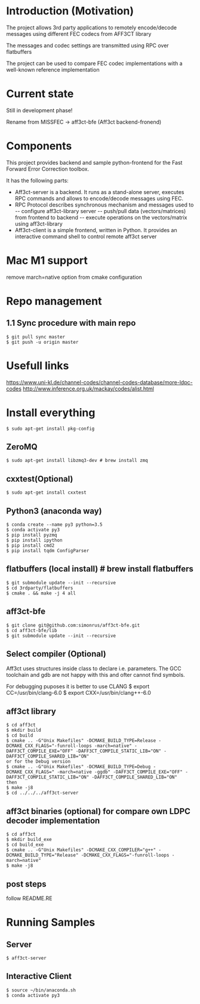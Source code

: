 # Introduction (Motivation)
The project allows 3rd party applications to remotely encode/decode messages using different FEC codecs from AFF3CT library

The messages and codec settings are transmitted using RPC over flatbuffers

The project can be used to compare FEC codec implementations with a well-known reference implementation

# Current state
Still in development phase! 

Rename from MISSFEC -> aff3ct-bfe (Aff3ct backend-fronend)

# Components
This project provides backend and sample python-frontend for the Fast Forward Error Correction toolbox. 

It has the following parts:
- Aff3ct-server is a backend. It runs as a stand-alone server, executes RPC commands and allows to encode/decode messages using FEC.
- RPC Protocol describes synchronous mechanism and messages used to 
    -- configure aff3ct-library server
    -- push/pull data (vectors/matrices) from frontend to backend 
    -- execute operations on the vectors/matrix using aff3ct-library
- Aff3ct-client is a simple frontend, written in Python. It provides an interactive command shell to control remote aff3ct server

# Mac M1 support

remove march=native option from cmake configuration


# Repo management
## 1.1 Sync procedure with main repo

	$ git pull sync master
	$ git push -u origin master

# Usefull links
https://www.uni-kl.de/channel-codes/channel-codes-database/more-ldpc-codes
http://www.inference.org.uk/mackay/codes/alist.html

# Install everything
	$ sudo apt-get install pkg-config
## ZeroMQ
	$ sudo apt-get install libzmq3-dev # brew install zmq
## cxxtest(Optional)
    $ sudo apt-get install cxxtest
## Python3 (anaconda way)
	$ conda create --name py3 python=3.5
	$ conda activate py3
	$ pip install pyzmq
	$ pip install ipython
	$ pip install cmd2
	$ pip install tqdm ConfigParser
## flatbuffers (local install) # brew install flatbuffers 
	$ git submodule update --init --recursive
    $ cd 3rdparty/flatbuffers
    $ cmake . && make -j 4 all

## aff3ct-bfe  
	$ git clone git@github.com:simonrus/aff3ct-bfe.git
	$ cd aff3ct-bfe/lib
	$ git submodule update --init --recursive
## Select compiler (Optional)
Aff3ct uses structures inside class to declare i.e. parameters. The GCC toolchain and gdb are not happy with this and ofter cannot find symbols.

For debugging puposes it is better to use CLANG
    $ export CC=/usr/bin/clang-6.0
    $ export CXX=/usr/bin/clang++-6.0 
## aff3ct library
	$ cd aff3ct
	$ mkdir build
	$ cd build
	$ cmake .. -G"Unix Makefiles" -DCMAKE_BUILD_TYPE=Release -DCMAKE_CXX_FLAGS="-funroll-loops -march=native" -DAFF3CT_COMPILE_EXE="OFF" -DAFF3CT_COMPILE_STATIC_LIB="ON" -DAFF3CT_COMPILE_SHARED_LIB="ON"
	or for the Debug version
	$ cmake .. -G"Unix Makefiles" -DCMAKE_BUILD_TYPE=Debug -DCMAKE_CXX_FLAGS=" -march=native -ggdb" -DAFF3CT_COMPILE_EXE="OFF" -DAFF3CT_COMPILE_STATIC_LIB="ON" -DAFF3CT_COMPILE_SHARED_LIB="ON"
	then
	$ make -j8
	$ cd ../../../aff3ct-server

## aff3ct binaries (optional) for compare own LDPC decoder implementation
	$ cd aff3ct
	$ mkdir build_exe
	$ cd build_exe
    $ cmake .. -G"Unix Makefiles" -DCMAKE_CXX_COMPILER="g++" -DCMAKE_BUILD_TYPE="Release" -DCMAKE_CXX_FLAGS="-funroll-loops -march=native"
    $ make -j8

## post steps
follow README.RE

# Running Samples
## Server
	$ aff3ct-server
## Interactive Client
	$ source ~/bin/anaconda.sh
	$ conda activate py3
